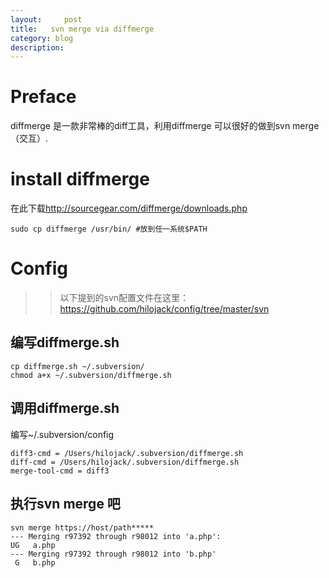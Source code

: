 ```yaml
---
layout:     post
title:   svn merge via diffmerge
category: blog
description: 
---
```


# Preface
diffmerge 是一款非常棒的diff工具，利用diffmerge 可以很好的做到svn merge（交互）.

# install diffmerge
在此下载<http://sourcegear.com/diffmerge/downloads.php>

	sudo cp diffmerge /usr/bin/ #放到任一系统$PATH

# Config

>> 以下提到的svn配置文件在这里：<https://github.com/hilojack/config/tree/master/svn>

## 编写diffmerge.sh
	cp diffmerge.sh ~/.subversion/
	chmod a+x ~/.subversion/diffmerge.sh
## 调用diffmerge.sh
编写~/.subversion/config

	diff3-cmd = /Users/hilojack/.subversion/diffmerge.sh
	diff-cmd = /Users/hilojack/.subversion/diffmerge.sh
	merge-tool-cmd = diff3


## 执行svn merge 吧
	svn merge https://host/path*****
	--- Merging r97392 through r98012 into 'a.php':
	UG   a.php
	--- Merging r97392 through r98012 into 'b.php'
	 G   b.php
